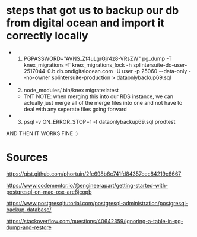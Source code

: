 # steps that got us to backup our db from digital ocean and import it correctly locally
- 1)  PGPASSWORD="AVNS_Zf4uLgrGjr4z8-VRsZW" pg_dump -T knex_migrations -T knex_migrations_lock -h splintersuite-do-user-2517044-0.b.db.ondigitalocean.com -U user -p 25060 --data-only --no-owner splintersuite-production > dataonlybackup69.sql

- 2) node_modules/.bin/knex migrate:latest
  - TNT NOTE: when merging this into our RDS instance, we can actually just merge all of the merge files into one and not have to deal with any seperate files going forward

- 3)  psql -v ON_ERROR_STOP=1 -f dataonlybackup69.sql prodtest


AND THEN IT WORKS FINE :)


# Sources

https://gist.github.com/phortuin/2fe698b6c741fd84357cec84219c6667

https://www.codementor.io/@engineerapart/getting-started-with-postgresql-on-mac-osx-are8jcopb

https://www.postgresqltutorial.com/postgresql-administration/postgresql-backup-database/

https://stackoverflow.com/questions/40642359/ignoring-a-table-in-pg-dump-and-restore
